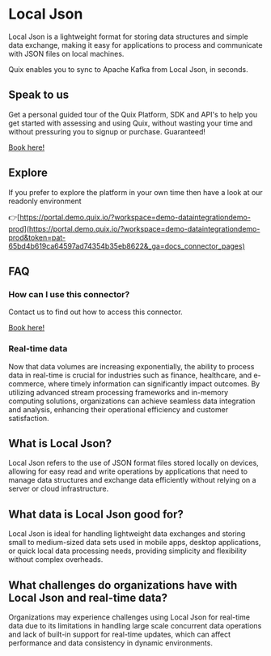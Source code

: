 <!-- START MARKDOWN -->
<!--[tech-name]-->
# Local Json

<!--[blurb-about-tech]-->
Local Json is a lightweight format for storing data structures and simple data exchange, making it easy for applications to process and communicate with JSON files on local machines.

Quix enables you to sync to Apache Kafka <span id="to_or_from">from</span> <span id="techname">Local Json</span>, in seconds.

## Speak to us

Get a personal guided tour of the Quix Platform, SDK and API's to help you get started with assessing and using Quix, without wasting your time and without pressuring you to signup or purchase. Guaranteed!

[Book here!](https://quix.io/book-a-demo)


## Explore

If you prefer to explore the platform in your own time then have a look at our readonly environment

👉[https://portal.demo.quix.io/?workspace=demo-dataintegrationdemo-prod](https://portal.demo.quix.io/?workspace=demo-dataintegrationdemo-prod&token=pat-65bd4b619ca64597ad74354b35eb8622&_ga=docs_connector_pages)


## FAQ 

### How can I use this connector?

Contact us to find out how to access this connector.

[Book here!](https://quix.io/book-a-demo)

### Real-time data

Now that data volumes are increasing exponentially, the ability to process data in real-time is crucial for industries such as finance, healthcare, and e-commerce, where timely information can significantly impact outcomes. By utilizing advanced stream processing frameworks and in-memory computing solutions, organizations can achieve seamless data integration and analysis, enhancing their operational efficiency and customer satisfaction.

## What is <span id="techname">Local Json</span>?

<!--[tech-seo-text]-->
Local Json refers to the use of JSON format files stored locally on devices, allowing for easy read and write operations by applications that need to manage data structures and exchange data efficiently without relying on a server or cloud infrastructure.

## What data is <span id="techname">Local Json</span> good for?

<!--[tech-data-seo-text]-->
Local Json is ideal for handling lightweight data exchanges and storing small to medium-sized data sets used in mobile apps, desktop applications, or quick local data processing needs, providing simplicity and flexibility without complex overheads.

## What challenges do organizations have with <span id="techname">Local Json</span> and real-time data?

<!--[tech-challenges-seo-text]-->
Organizations may experience challenges using Local Json for real-time data due to its limitations in handling large scale concurrent data operations and lack of built-in support for real-time updates, which can affect performance and data consistency in dynamic environments.
<!-- END MARKDOWN -->